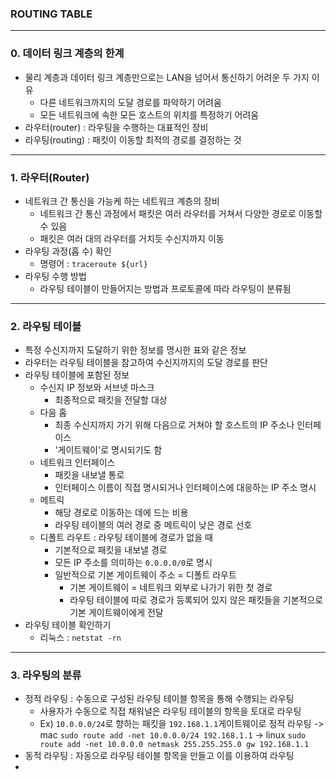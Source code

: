 ### ROUTING TABLE
---
### 0. 데이터 링크 계층의 한계
- 물리 계층과 데이터 링크 계층만으로는 LAN을 넘어서 통신하기 어려운 두 가지 이유
  - 다른 네트워크까지의 도달 경로를 파악하기 어려움
  - 모든 네트워크에 속한 모든 호스트의 위치를 특정하기 어려움
- 라우터(router) : 라우팅을 수행하는 대표적인 장비
- 라우팅(routing) : 패킷이 이동할 최적의 경로를 결정하는 것
---
### 1. 라우터(Router)
- 네트워크 간 통신을 가능케 하는 네트워크 계층의 장비
  - 네트워크 간 통신 과정에서 패킷은 여러 라우터를 거쳐서 다양한 경로로 이동할 수 있음
  - 패킷은 여러 대의 라우터를 거치듯 수신지까지 이동
- 라우팅 과정(홉 수) 확인
  - 명령어 : `traceroute ${url}`
- 라우팅 수행 방법
  - 라우팅 테이블이 만들어지는 방법과 프로토콜에 따라 라우팅이 분류됨
---
### 2. 라우팅 테이블
- 특정 수신지까지 도달하기 위한 정보를 명시한 표와 같은 정보
- 라우터는 라우팅 테이블을 참고하여 수신지까지의 도달 경로를 판단
- 라우팅 테이블에 포함된 정보
  - 수신지 IP 정보와 서브넷 마스크
    - 최종적으로 패킷을 전달할 대상
  - 다음 홉
    - 최종 수신지까지 가기 위해 다음으로 거쳐야 할 호스트의 IP 주소나 인터페이스
    - '게이트웨이'로 명시되기도 함 
  - 네트워크 인터페이스
    - 패킷을 내보낼 통로
    - 인터페이스 이름이 직접 명시되거나 인터페이스에 대응하는 IP 주소 명시
  - 메트릭
    - 해당 경로로 이동하는 데에 드는 비용
    - 라우팅 테이블의 여러 경로 중 메트릭이 낮은 경로 선호 
  - 디폴트 라우트 : 라우팅 테이블에 경로가 없을 때
    - 기본적으로 패킷을 내보낼 경로
    - 모든 IP 주소를 의미하는 `0.0.0.0/0`로 명시
    - 일반적으로 기본 게이트웨이 주소 = 디폴트 라우트
      - 기본 게이트웨이 = 네트워크 외부로 나가기 위한 첫 경로
      - 라우팅 테이블에 따로 경로가 등록되어 있지 않은 패킷들을 기본적으로 기본 게이트웨이에게 전달
- 라우팅 테이블 확인하기
  - 리눅스 : `netstat -rn`
---
### 3. 라우팅의 분류
- 정적 라우팅 : 수동으로 구성된 라우팅 테이블 항목을 통해 수행되는 라우팅
  - 사용자가 수동으로 직접 채워널은 라우팅 테이블의 항목을 토대로 라우팅
  - Ex) `10.0.0.0/24`로 향하는 패킷을 `192.168.1.1`게이트웨이로 정적 라우팅
    -> mac `sudo route add -net 10.0.0.0/24 192.168.1.1`
    -> linux `sudo route add -net 10.0.0.0 netmask 255.255.255.0 gw 192.168.1.1`
- 동적 라우팅 : 자동으로 라우팅 테이블 항목을 만들고 이를 이용하여 라우팅
- 
